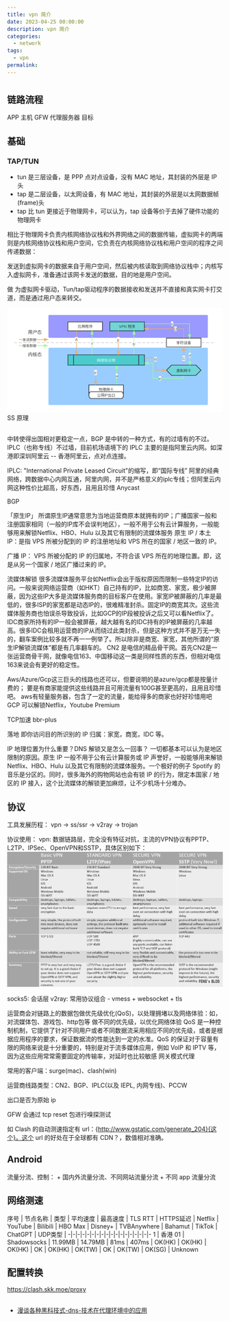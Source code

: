 ```yaml
---
title: vpn 简介
date: 2023-04-25 00:00:00
description: vpn 简介
categories: 
  - network
tags: 
  - vpn
permalink:
---
```


#
## 链路流程
APP 
主机
GFW
代理服务器
目标


## 基础
### TAP/TUN
- tun 是三层设备，是 PPP 点对点设备，没有 MAC 地址，其封装的外层是 IP 头
- tap 是二层设备，以太网设备，有 MAC 地址，其封装的外层是以太网数据帧(frame)头
- tap 比 tun 更接近于物理网卡，可以认为，tap 设备等价于去掉了硬件功能的物理网卡


相比于物理网卡负责内核网络协议栈和外界网络之间的数据传输，虚拟网卡的两端则是内核网络协议栈和用户空间，它负责在内核网络协议栈和用户空间的程序之间传递数据：​

发送到虚拟网卡的数据来自于用户空间，然后被内核读取到网络协议栈中；内核写入虚拟网卡，准备通过该网卡发送的数据，目的地是用户空间。

做 为虚拟网卡驱动，Tun/tap驱动程序的数据接收和发送并不直接和真实网卡打交道，而是通过用户态来转交。

![vpn_data_flow](../rsc/vpn_data_flow.png)
SS 原理

## 
中转使得出国相对更稳定一点，BGP 是中转的一种方式，有的过墙有的不过。IPLC（也称专线）不过墙，目前机场语境下的 IPLC 主要的是指阿里云内网。如深港即深圳阿里云 -- 香港阿里云，点对点连接。

IPLC: "International Private Leased Circuit"的缩写，即“国际专线”
    阿里的经典网络，跨数据中心内网互通，阿里内网，并不是严格意义的iplc专线；但阿里云内网这种性价比超高，好东西，且用且珍惜
Anycast

BGP

「原生IP」
    所谓原生IP通常意思为当地运营商原本就拥有的IP；广播国家一般和注册国家相同（一般的IP库不会误判地区），一般不用于公有云计算服务，一般能够用来解锁Netflix、HBO、Hulu 以及其它有限制的流媒体服务
    原生 IP / 本土 IP：是指 VPS 所被分配到的 IP 的注册地址和 VPS 所在的国家 / 地区一致的 IP。

广播 IP：
    VPS 所被分配的 IP 的归属地，不符合该 VPS 所在的地理位置。即，这是从另一个国家 / 地区广播过来的 IP。

流媒体解锁
    很多流媒体服务平台如Netflix会出于版权原因而限制一些特定IP的访问。一般来说网络运营商（如HKT）自己持有的IP，比如商宽、家宽，极少被屏蔽，因为这些IP大多是流媒体服务商的目标客户在使用。家宽IP被屏蔽的几率是最低的，很多ISP的家宽都是动态IP的，很难精准封杀。固定IP的商宽其次。这些流媒体服务商也怕误杀导致投诉，比如GCP的IP段被投诉之后又可以看Netflix了。IDC商家所持有的IP一般会被屏蔽，越大越有名的IDC持有的IP被屏蔽的几率越高。很多IDC会租用运营商的IP从而绕过此类封杀，但是这种方式并不是万无一失的，翻车案例比较多就不再一一例举了。所以除非是商宽、家宽，其他所谓的“原生IP解锁流媒体”都是有几率翻车的。
CN2
    是电信的精品骨干网。首先CN2是一张运营商骨干网，就像电信163、中国移动这一类是同样性质的东西，但相对电信163来说会有更好的稳定性。

Aws/Azure/Gcp这三巨头的线路也还可以，但要说明的是azure/gcp都是按量计费的；
    要是有商家能提供这些线路并且可用流量有100G甚至更高的，且用且珍惜吧。
    aws有轻量服务器，包含了一定的流量，能给得多的商家也好好珍惜用吧
    GCP 可以解锁Netflix，Youtube Premium

TCP加速
    bbr-plus

落地
    即你访问目的所识别的 IP 归属：家宽，商宽，IDC 等。

IP 地理位置为什么重要？DNS 解锁又是怎么一回事？
一切都基本可以认为是地区限制的原因。原生 IP 一般不用于公有云计算服务或 IP 声誉好，一般能够用来解锁 Net­flix、HBO、Hulu 以及其它有限制的流媒体服务。一个极好的例子 Spo­tify 的音乐是分区的。同时，很多海外的购物网站也会有锁 IP 的行为，限定本国家 / 地区的 IP 接入，这个比流媒体的解锁更加麻烦，让不少机场十分难办。


## 协议
工具发展历程：
    vpn -> ss/ssr -> v2ray -> trojan

协议使用：
    vpn: 数据链路层，完全没有特征对抗，主流的VPN协议有PPTP、L2TP、IPSec、OpenVPN和SSTP，具体区别如下：![vpn_protocols_comparison](../rsc/vpn_protocols_comparison.png)

socks5: 会话层
v2ray: 常用协议组合 - vmess + websocket + tls

运营商会对链路上的数据包做优先级优化(QoS)，以处理拥堵以及网络体验：如，对流媒体包、游戏包、http包等 做不同的优先级，以优化网络体验
    QoS 是一种控制机制，它提供了针对不同用户或者不同数据流采用相应不同的优先级，或者是根据应用程序的要求，保证数据流的性能达到一定的水准。QoS 的保证对于容量有限的网络来说是十分重要的，特别是对于流多媒体应用，例如 VoIP 和 IPTV 等，因为这些应用常常需要固定的传输率，对延时也比较敏感
网关模式代理

常用的客户端：surge(mac)、clash(win)

运营商线路类型：CN2、BGP、IPLC(以及 IEPL, 内网专线)、PCCW

出口是否为原始 ip

GFW 会通过 tcp reset 包进行嗅探测试

如 Clash 的自动测速指定有 url：{http://www.gstatic.com/generate_204}{这个}。这个 url 的好处在于全球都有 CDN？，数值相对准确。

## Android 
流量分流、控制：
    + 国内外流量分流、不同网站流量分流
    + 不同 app 流量分流

## 网络测速
序号 | 节点名称 | 类型 | 平均速度 | 最高速度 | TLS RTT | HTTPS延迟 | Netflix | YouTube | Bilibili | HBO Max | Disney+ | TVBAnywhere | Bahamut | TikTok | ChatGPT | UDP类型 | 
-|-|-|-|-|-|-|-|-|-|-|-|-|-|-|-|-|-
1 | 香港 01 | Shadowsocks | 11.99MB | 14.79MB | 81ms | 407ms | OK(HK) | OK(HK) | OK(HK) | OK | OK(HK) | OK(TW) | OK | OK(TW) | OK(SG) | Unknown

## 配置转换
https://clash.skk.moe/proxy


##
- [漫谈各种黑科技式-dns-技术在代理环境中的应用](https://tachyondevel.medium.com/%E6%BC%AB%E8%B0%88%E5%90%84%E7%A7%8D%E9%BB%91%E7%A7%91%E6%8A%80%E5%BC%8F-dns-%E6%8A%80%E6%9C%AF%E5%9C%A8%E4%BB%A3%E7%90%86%E7%8E%AF%E5%A2%83%E4%B8%AD%E7%9A%84%E5%BA%94%E7%94%A8-62c50e58cbd0)
